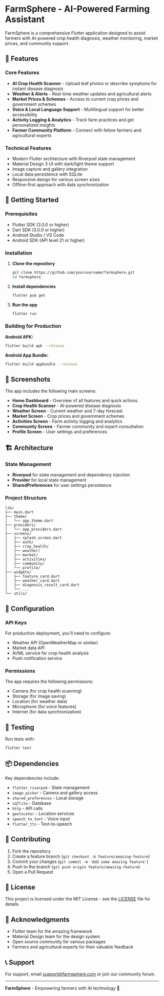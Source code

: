 # FarmSphere - AI-Powered Farming Assistant

FarmSphere is a comprehensive Flutter application designed to assist farmers with AI-powered crop health diagnosis, weather monitoring, market prices, and community support.

## 🌱 Features

### Core Features
- **AI Crop Health Scanner** - Upload leaf photos or describe symptoms for instant disease diagnosis
- **Weather & Alerts** - Real-time weather updates and agricultural alerts
- **Market Prices & Schemes** - Access to current crop prices and government schemes
- **Voice & Local Language Support** - Multilingual support for better accessibility
- **Activity Logging & Analytics** - Track farm practices and get personalized insights
- **Farmer Community Platform** - Connect with fellow farmers and agricultural experts

### Technical Features
- Modern Flutter architecture with Riverpod state management
- Material Design 3 UI with dark/light theme support
- Image capture and gallery integration
- Local data persistence with SQLite
- Responsive design for various screen sizes
- Offline-first approach with data synchronization

## 🚀 Getting Started

### Prerequisites
- Flutter SDK (3.0.0 or higher)
- Dart SDK (3.0.0 or higher)
- Android Studio / VS Code
- Android SDK (API level 21 or higher)

### Installation

1. **Clone the repository**
   ```bash
   git clone https://github.com/yourusername/farmsphere.git
   cd farmsphere
   ```

2. **Install dependencies**
   ```bash
   flutter pub get
   ```

3. **Run the app**
   ```bash
   flutter run
   ```

### Building for Production

**Android APK:**
```bash
flutter build apk --release
```

**Android App Bundle:**
```bash
flutter build appbundle --release
```

## 📱 Screenshots

The app includes the following main screens:
- **Home Dashboard** - Overview of all features and quick actions
- **Crop Health Scanner** - AI-powered disease diagnosis
- **Weather Screen** - Current weather and 7-day forecast
- **Market Screen** - Crop prices and government schemes
- **Activities Screen** - Farm activity logging and analytics
- **Community Screen** - Farmer community and expert consultation
- **Profile Screen** - User settings and preferences

## 🏗️ Architecture

### State Management
- **Riverpod** for state management and dependency injection
- **Provider** for local state management
- **SharedPreferences** for user settings persistence

### Project Structure
```
lib/
├── main.dart
├── theme/
│   └── app_theme.dart
├── providers/
│   └── app_providers.dart
├── screens/
│   ├── splash_screen.dart
│   ├── auth/
│   ├── crop_health/
│   ├── weather/
│   ├── market/
│   ├── activities/
│   ├── community/
│   └── profile/
├── widgets/
│   ├── feature_card.dart
│   ├── weather_card.dart
│   ├── diagnosis_result_card.dart
│   └── ...
└── utils/
```

## 🔧 Configuration

### API Keys
For production deployment, you'll need to configure:
- Weather API (OpenWeatherMap or similar)
- Market data API
- AI/ML service for crop health analysis
- Push notification service

### Permissions
The app requires the following permissions:
- Camera (for crop health scanning)
- Storage (for image saving)
- Location (for weather data)
- Microphone (for voice features)
- Internet (for data synchronization)

## 🧪 Testing

Run tests with:
```bash
flutter test
```

## 📦 Dependencies

Key dependencies include:
- `flutter_riverpod` - State management
- `image_picker` - Camera and gallery access
- `shared_preferences` - Local storage
- `sqflite` - Database
- `http` - API calls
- `geolocator` - Location services
- `speech_to_text` - Voice input
- `flutter_tts` - Text-to-speech

## 🤝 Contributing

1. Fork the repository
2. Create a feature branch (`git checkout -b feature/amazing-feature`)
3. Commit your changes (`git commit -m 'Add some amazing feature'`)
4. Push to the branch (`git push origin feature/amazing-feature`)
5. Open a Pull Request

## 📄 License

This project is licensed under the MIT License - see the [LICENSE](LICENSE) file for details.

## 🙏 Acknowledgments

- Flutter team for the amazing framework
- Material Design team for the design system
- Open source community for various packages
- Farmers and agricultural experts for their valuable feedback

## 📞 Support

For support, email support@farmsphere.com or join our community forum.

---

**FarmSphere** - Empowering farmers with AI technology 🌾

